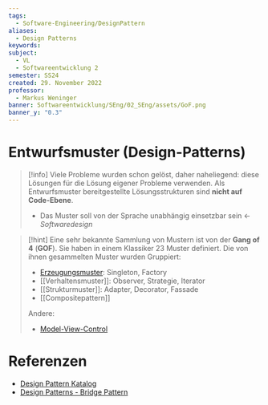 ```yaml
---
tags:
  - Software-Engineering/DesignPattern
aliases:
  - Design Patterns
keywords: 
subject:
  - VL
  - Softwareentwicklung 2
semester: SS24
created: 29. November 2022
professor:
  - Markus Weninger
banner: Softwareentwicklung/SEng/02_SEng/assets/GoF.png
banner_y: "0.3"
---
```

 

# Entwurfsmuster (Design-Patterns)

> [!info] Viele Probleme wurden schon gelöst, daher naheliegend: diese Lösungen für die Lösung eigener Probleme verwenden.
> Als Entwurfsmuster bereitgestellte Lösungsstrukturen sind **nicht auf Code-Ebene**.
> - Das Muster soll von der Sprache unabhängig einsetzbar sein $\gets$ *Softwaredesign*


> [!hint] Eine sehr bekannte Sammlung von Mustern ist von der **Gang of 4** (**GOF**).
> Sie haben in einem Klassiker 23 Muster definiert. Die von ihnen gesammelten Muster wurden Gruppiert:
> - [Erzeugungsmuster](Erzeugungsmuster.md): Singleton, Factory
> - [[Verhaltensmuster]]: Observer, Strategie, Iterator
> - [[Strukturmuster]]: Adapter, Decorator, Fassade
> - [[Compositepattern]]
> 
> Andere:
> - [Model-View-Control](Model-View-Control.md)

# Referenzen

- [Design Pattern Katalog](https://www.philipphauer.de/study/se/design-pattern.php) 
- [Design Patterns - Bridge Pattern](https://www.tutorialspoint.com/design_pattern/bridge_pattern.htm)